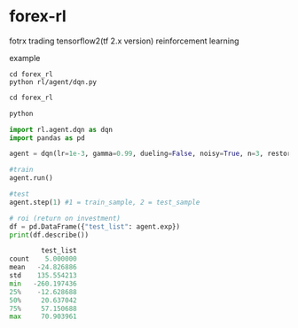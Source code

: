# forex-rl
fotrx trading tensorflow2(tf 2.x version) reinforcement learning

example

```
cd forex_rl
python rl/agent/dqn.py
```

```python
cd forex_rl

python

import rl.agent.dqn as dqn
import pandas as pd

agent = dqn(lr=1e-3, gamma=0.99, dueling=False, noisy=True, n=3, restore=False, restore_path="rl/save_model/")

#train
agent.run()

#test
agent.step(1) #1 = train_sample, 2 = test_sample

# roi (return on investment)
df = pd.DataFrame({"test_list": agent.exp})
print(df.describe())

        test_list
count    5.000000
mean   -24.826886
std    135.554213
min   -260.197436
25%    -12.628688
50%     20.637042
75%     57.150688
max     70.903961
